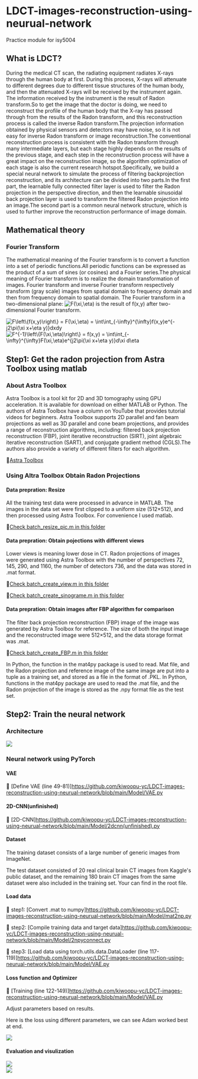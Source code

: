# LDCT-images-reconstruction-using-neurual-network
Practice module for isy5004

## What is LDCT?
During the medical CT scan, the radiating equipment radiates X-rays through the human body at first. During this process, X-rays will attenuate to different degrees due to different tissue structures of the human body, and then the attenuated X-rays will be received by the instrument again. The information received by the instrument is the result of Radon transform.So to get the image that the doctor is doing, we need to reconstruct the profile of the human body that the X-ray has passed through from the results of the Radon transform, and this reconstruction process is called the inverse Radon transform.The projection information obtained by physical sensors and detectors may have noise, so it is not easy for inverse Radon transform or image reconstruction.The conventional reconstruction process is consistent with the Radon transform through many intermediate layers, but each stage highly depends on the results of the previous stage, and each step in the reconstruction process will have a great impact on the reconstruction image, so the algorithm optimization of each stage is also the current research hotspot.Specifically, we build a special neural network to simulate the process of filtering backprojection reconstruction, and its architecture can be divided into two parts.In the first part, the learnable fully connected filter layer is used to filter the Radon projection in the perspective direction, and then the learnable sinusoidal back projection layer is used to transform the filtered Radon projection into an image.The second part is a common neural network structure, which is used to further improve the reconstruction performance of image domain.

## Mathematical theory
### Fourier Transform
The mathematical meaning of the Fourier transform is to convert a function into a set of periodic functions.All periodic functions can be expressed as the product of a sum of sines (or cosines) and a Fourier series.The physical meaning of Fourier transform is to realize the domain transformation of images. Fourier transform and inverse Fourier transform respectively transform (gray scale) images from spatial domain to frequency domain and then from frequency domain to spatial domain.
The Fourier transform in a two-dimensional plane:
<img src="https://latex.codecogs.com/png.image?\dpi{110}&space;F(\xi,\eta)" title="F(\xi,\eta)" /> is the result of f(x,y) after two-dimensional Fourier transform.

<img src="https://latex.codecogs.com/png.image?\dpi{110}&space;F\left\{f(x,y)\right\}&space;&space;=&space;F(\xi,\eta)&space;=&space;\int\int_{-\infty}^{\infty}f(x,y)e^{-j2\pi(\xi&space;x&plus;\eta&space;y)}dxdy" title="F\left\{f(x,y)\right\} = F(\xi,\eta) = \int\int_{-\infty}^{\infty}f(x,y)e^{-j2\pi(\xi x+\eta y)}dxdy" />

<img src="https://latex.codecogs.com/png.image?\dpi{110}&space;F^{-1}\left\{F(\xi,\eta)\right\}&space;&space;=&space;f(x,y)&space;=&space;\int\int_{-\infty}^{\infty}F(\xi,\eta)e^{j2\pi(\xi&space;x&plus;\eta&space;y)}d\xi&space;d\eta" title="F^{-1}\left\{F(\xi,\eta)\right\} = f(x,y) = \int\int_{-\infty}^{\infty}F(\xi,\eta)e^{j2\pi(\xi x+\eta y)}d\xi d\eta" />


## Step1: Get the radon projection from Astra Toolbox using matlab
### About Astra Toolbox
Astra Toolbox is a tool kit for 2D and 3D tomography using GPU acceleration. It is available for download on either MATLAB or Python. The authors of Astra Toolbox have a column on YouTube that provides tutorial videos for beginners.
Astra Toolbox supports 2D parallel and fan beam projections as well as 3D parallel and cone beam projections, and provides a range of reconstruction algorithms, including: filtered back projection reconstruction (FBP), joint iterative reconstruction (SIRT), joint algebraic iterative reconstruction (SART), and conjugate gradient method (CGLS).The authors also provide a variety of different filters for each algorithm.

:rocket:[Astra Toolbox](https://www.youtube.com/channel/UCcnUlWuFeS9miMR_o8-6v3w/videos)
### Using Altra Toolbox Obtain Radon Projections

#### Data prepration: Resize
All the training test data were processed in advance in MATLAB. The images in the data set were first clipped to a uniform size (512×512), and then processed using Astra Toolbox. For convenience I used matlab.

:rocket:[Check batch_resize_pic.m in this folder](https://github.com/kiwoopu-yc/LDCT-images-reconstruction-using-neurual-network/tree/main/Astra)

#### Data prepration: Obtain pojections with different views
Lower views is meaning lower dose in CT.
Radon projections of images were generated using Astra Toolbox with the number of perspectives 72, 145, 290, and 1160, the number of detectors 736, and the data was stored in .mat format.

:rocket:[Check batch_create_view.m in this folder](https://github.com/kiwoopu-yc/LDCT-images-reconstruction-using-neurual-network/tree/main/Astra)

:rocket:[Check batch_create_sinograme.m in this folder](https://github.com/kiwoopu-yc/LDCT-images-reconstruction-using-neurual-network/tree/main/Astra)

#### Data prepration: Obtain images after FBP algorithm for comparison
The filter back projection reconstruction (FBP) image of the image was generated by Astra Toolbox for reference. The size of both the input image and the reconstructed image were 512×512, and the data storage format was .mat.

:rocket:[Check batch_create_FBP.m in this folder](https://github.com/kiwoopu-yc/LDCT-images-reconstruction-using-neurual-network/tree/main/Astra)

In Python, the function in the mat4py package is used to read. Mat file, and the Radon projection and reference image of the same image are put into a tuple as a training set, and stored as a file in the format of .PKL.
In Python, functions in the mat4py package are used to read the .mat file, and the Radon projection of the image is stored as the .npy format file as the test set.

## Step2: Train the neural network

### Architecture

<div style="align: center">
<img src="https://github.com/kiwoopu-yc/LDCT-images-reconstruction-using-neurual-network/blob/main/Pics/archi.jpg"/>
</div>

### Neural network using PyTorch

#### VAE

:rocket: [Define VAE (line 49-81)]https://github.com/kiwoopu-yc/LDCT-images-reconstruction-using-neurual-network/blob/main/Model/VAE.py

#### 2D-CNN(unfinished)

:rocket: [2D-CNN]https://github.com/kiwoopu-yc/LDCT-images-reconstruction-using-neurual-network/blob/main/Model/2dcnn(unfinished).py

#### Dataset
The training dataset consists of a large number of generic images from ImageNet.

The test dataset consisted of 20 real clinical brain CT images from Kaggle's public dataset, and the remaining 180 brain CT images from the same dataset were also included in the training set. Your can find in the root file. 

#### Load data

:rocket: step1: [Convert .mat to numpy]https://github.com/kiwoopu-yc/LDCT-images-reconstruction-using-neurual-network/blob/main/Model/mat2np.py

:rocket: step2: [Compile training data and target data]https://github.com/kiwoopu-yc/LDCT-images-reconstruction-using-neurual-network/blob/main/Model/2npyconnect.py

:rocket: step3: [Load data using torch.utils.data.DataLoader (line 117-119)]https://github.com/kiwoopu-yc/LDCT-images-reconstruction-using-neurual-network/blob/main/Model/VAE.py

#### Loss function and Optimizer


:rocket: [Training (line 122-149)]https://github.com/kiwoopu-yc/LDCT-images-reconstruction-using-neurual-network/blob/main/Model/VAE.py


Adjust parameters based on results.

Here is the loss using different parameters, we can see Adam worked best at end.
<div style="align: center">
<img src="https://github.com/kiwoopu-yc/LDCT-images-reconstruction-using-neurual-network/blob/main/Pics/optimizers.jpg"/>
</div>

#### Evaluation and visulization



<div style="align: center">
<img src="https://github.com/kiwoopu-yc/LDCT-images-reconstruction-using-neurual-network/blob/main/Pics/72view.jpg"/>
</div>



<div style="align: center">
<img src="https://github.com/kiwoopu-yc/LDCT-images-reconstruction-using-neurual-network/blob/main/Pics/all.jpg"/>
</div>


